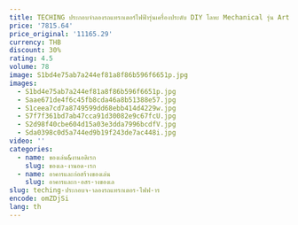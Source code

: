 ```yaml
---
title: TECHING ประกอบจําลองรถแทรกเตอร์ไฟฟ้ารุ่นเครื่องประดับ DIY โลหะ Mechanical รุ่น Art Collection ของขวัญ
price: '7815.64'
price_original: '11165.29'
currency: THB
discount: 30%
rating: 4.5
volume: 78
image: S1bd4e75ab7a244ef81a8f86b596f6651p.jpg
images:
  - S1bd4e75ab7a244ef81a8f86b596f6651p.jpg
  - Saae671de4f6c45fb8cda46a8b51388e57.jpg
  - S1ceea7cd7a8749599dd68ebb414d4229w.jpg
  - S7f7f361bd7ab47cca91d30082e9c67fcU.jpg
  - S2d98f40cbe604d15a03e3dda7996bcdfV.jpg
  - Sda0398c0d5a744ed9b19f243de7ac448i.jpg
video: ''
categories:
  - name: ของเล่น&งานอดิเรก
    slug: ของเล-งานอด-เรก
  - name: อาคารและก่อสร้างของเล่น
    slug: อาคารและก-อสร-างของเล
slug: teching-ประกอบจ-าลองรถแทรกเตอร-ไฟฟ-าร
encode: omZDjSi
lang: th
---
```

  